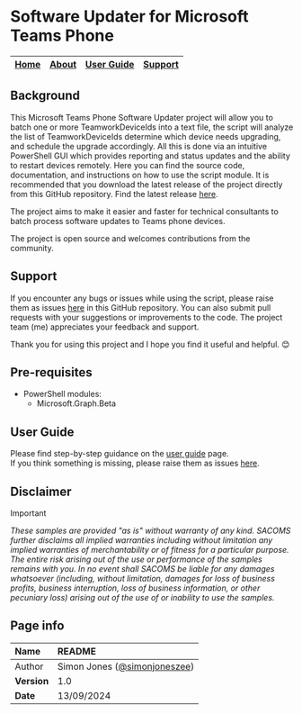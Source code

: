 # Software Updater for Microsoft Teams Phone

| [Home](README.md) | [About](about.md) | [User Guide](user.md) | [Support](support.md) | 
| --- | --- | --- | --- |

## Background
This Microsoft Teams Phone Software Updater project will allow you to batch one or more TeamworkDeviceIds into a text file, the script will analyze the list of TeamworkDeviceIds determine which device needs upgrading, and schedule the upgrade accordingly. All this is done via an intuitive PowerShell GUI which provides reporting and status updates and the ability to restart devices remotely. Here you can find the source code, documentation, and instructions on how to use the script module. It is recommended that you download the latest release of the project directly from this GitHub repository. Find the latest release [here](https://github.com/simonjoneszee/MicrosoftTeamsPhone-SoftwareUpdater/releases).

The project aims to make it easier and faster for technical consultants to batch process software updates to Teams phone devices. 

The project is open source and welcomes contributions from the community. 

## Support
If you encounter any bugs or issues while using the script, please raise them as issues [here](https://github.com/jone5zee/MicrosoftTeamsPhone-SoftwareUpdater/issues) in this GitHub repository. You can also submit pull requests with your suggestions or improvements to the code. The project team (me) appreciates your feedback and support. 

Thank you for using this project and I hope you find it useful and helpful. 😊

## Pre-requisites
* PowerShell modules:
  * Microsoft.Graph.Beta
    
## User Guide
Please find step-by-step guidance on the [user guide](user.md) page.  
If you think something is missing, please raise them as issues [here](https://github.com/simonjoneszee/MicrosoftTeamsPhone-SoftwareUpdater/issues).

## Disclaimer
> [!IMPORTANT]
> _These samples are provided "as is" without warranty of any kind. SACOMS further disclaims all implied warranties including without limitation any implied warranties of merchantability or of fitness for a particular purpose. The entire risk arising out of the use or performance of the samples remains with you. In no event shall SACOMS be liable for any damages whatsoever (including, without limitation, damages for loss of business profits, business interruption, loss of business information, or other pecuniary loss) arising out of the use of or inability to use the samples._

## Page info

| Name | README |
| :--- | :--- |
| Author | Simon Jones ([@simonjoneszee](https://github.com/simonjoneszee)) |
| **Version** | 1.0 |
| **Date** | 13/09/2024 |
